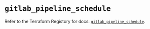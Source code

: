 # `gitlab_pipeline_schedule`

Refer to the Terraform Registory for docs: [`gitlab_pipeline_schedule`](https://registry.terraform.io/providers/gitlabhq/gitlab/15.10.0/docs/resources/pipeline_schedule).
